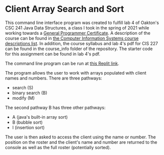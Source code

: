 # Client Array Search and Sort 

This command line interface program was created to fulfill lab 4 of Oakton's CSC 241 Java Data Structures, a class I took in the spring of 2021 while working towards a [General Programmer Certificate](https://catalog.oakton.edu/career-programs-pathways/computer-information-systems/general-programmer-certificate/). A description of the course can be found in [the Computer Information Systems course descriptions list](https://catalog.oakton.edu/course-descriptions/course-descriptions-discipline/cis/). In addition, the course syllabus and lab 4's pdf for CIS 227 can be found in the course_info folder of the repository. The starter code for this assignment can be found in lab 4's pdf. 

The command line program can be run at [this Replit link](https://replit.com/@john-albright/client-array-search-and-sort-console).

The program allows the user to work with arrays populated with client names and numbers. There are three pathways: 
- search (S) 
- binary search (B) 
- modify (M)

The second pathway B has three other pathways: 
- A (java's built-in array sort)
- B (bubble sort)
- I (insertion sort)

The user is then asked to access the client using the name or number. The position on the roster and the client's name and number are returned to the console as well as the full roster (potentially sorted). 